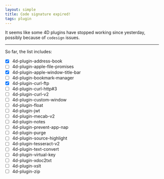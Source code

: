 ```yaml
---
layout: simple
title: Code signature expired!
tags: plugin  
---
```


It seems like some 4D plugins have stopped working since yesterday, possibly because of ``codesign`` issues.

<!--more-->

---

So far, the list includes:

- [x] 4d-plugin-address-book 
- [ ] 4d-plugin-apple-file-promises   
- [x] 4d-plugin-apple-window-title-bar  
- [ ] 4d-plugin-bookmark-manager  
- [x] 4d-plugin-curl-ftp  
- [ ] 4d-plugin-curl-http#3
- [ ] 4d-plugin-curl-v2  
- [ ] 4d-plugin-custom-window  
- [ ] 4d-plugin-float  
- [ ] 4d-plugin-jwt  
- [ ] 4d-plugin-mecab-v2  
- [ ] 4d-plugin-notes  
- [ ] 4d-plugin-prevent-app-nap  
- [ ] 4d-plugin-purge  
- [ ] 4d-plugin-source-highlight  
- [ ] 4d-plugin-tesseract-v2  
- [ ] 4d-plugin-text-convert  
- [ ] 4d-plugin-virtual-key  
- [ ] 4d-plugin-xdoc2txt  
- [ ] 4d-plugin-xslt  
- [ ] 4d-plugin-zip  
